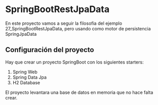 
# SpringBootRestJpaData

En este proyecto vamos a seguir la filosofia del ejemplo 27_SpringBootRestJpaData, pero usando como motor de persistencia SpringJpaData

## Configuración del proyecto

Hay que crear un proyecto SpringBoot con los siguientes starters:

1. Spring Web
2. Spring Data Jpa
3. H2 Database

El proyecto levantara una base de datos en memoria que no hace falta crear.
